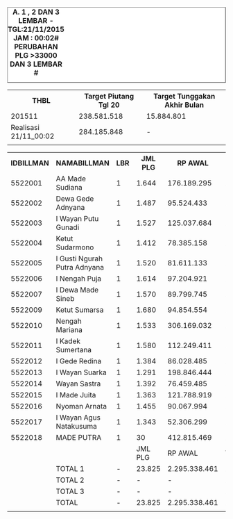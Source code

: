 <HTML>
<HEAD>
<META HTTP-EQUIV="Content-Type" CONTENT="text/html;charset=windows-1252">
<TITLE>MONITOR LEMBAR BILLMAN NOPEMBER 2015 - RAYON BANGLI</TITLE> 


</HEAD>
<BODY>
<TABLE BORDER=1 BGCOLOR=#ffffff CELLSPACING=0><FONT FACE="Segoe UI" COLOR=#000000><CAPTION><B>A. 1 , 2 DAN 3 LEMBAR  - TGL:21/11/2015 JAM : 00:02# PERUBAHAN PLG >33000 DAN 3 LEMBAR #</B></CAPTION></FONT>

<table><tbody><tr><th>THBL</th><th>Target Piutang Tgl 20</th><th>Target Tunggakan Akhir Bulan</th></tr><tr><td>201511</td><td>238.581.518</td><td>15.884.801</td></tr><tr><td>Realisasi 21/11_00:02</td><td>284.185.848</td><td>-</td></tr><tr><td> </td><td> </td><td> </td></tr></tbody></table>

<table><tbody><tr><th>IDBILLMAN</th><th>NAMABILLMAN</th><th>LBR</th><th> JML PLG </th><th> RP AWAL </th><th>TGL AKHIR</th><th>LBR</th><th> AKHIR PLG </th><th> AKHIR RP </th><th> - </th><th>LNS PLG</th><th>LNS RP</th><th>% LBR</th><th>% RP</th><th> - </th><th>TGL</th><th>LBR</th><th> PLG </th><th> RP </th><th> - </th><th>LNS PLG</th><th>LNS RP</th><th>% LBR</th><th>% RP</th><th> - </th><th>TGL</th><th>LBR</th><th> PLG </th><th> RP </th><th> - </th><th>LNS PLG</th><th>LNS RP</th><th>% LBR</th><th>% RP</th><th> - </th><th>TGL AKHIR</th><th>LBR</th><th> PLG </th><th> RP </th><th> - </th><th>LNS PLG</th><th>LNS RP</th><th>% LBR</th><th>% RP</th><th> - </th><th> TGL</th><th>L</th><th> PLG </th><th> RP </th><th>SEGEL</th><th>DTNG</th><th>% LBR</th><th>% RP</th></tr><tr><td>5522001</td><td>AA Made Sudiana</td><td>1</td><td> 1.644 </td><td> 176.189.295 </td><td>21/11_00:02</td><td>1</td><td>327</td><td> 28.191.067 </td><td> - </td><td> 78 </td><td> 5.075.497 </td><td>-80,11%</td><td>-84,00%</td><td> - </td><td>20/11_17:48</td><td>1</td><td>405</td><td> 33.266.564 </td><td> - </td><td> 67 </td><td> 5.010.494 </td><td>-75,36%</td><td>-81,12%</td><td> - </td><td>20/11_13:50</td><td>1</td><td>472</td><td> 38.277.058 </td><td> - </td><td> 350 </td><td> 46.122.113 </td><td>-71,29%</td><td>-78,28%</td><td> - </td><td>20/11_06:45</td><td>1</td><td> 822 </td><td> 84.399.171 </td><td> - </td><td> 3 </td><td> 1.506.969 </td><td>-50,00%</td><td>-52,10%</td><td> - </td><td>19/11_19:20</td><td>1</td><td> 825 </td><td> 85.906.140 </td><td> </td><td> </td><td>-49,82%</td><td>-51,24%</td></tr><tr><td>5522002</td><td>Dewa Gede Adnyana</td><td>1</td><td> 1.487 </td><td> 95.524.433 </td><td>21/11_00:02</td><td>1</td><td>219</td><td> 13.678.110 </td><td> - </td><td> 61 </td><td> 2.665.616 </td><td>-85,27%</td><td>-85,68%</td><td> - </td><td>20/11_17:48</td><td>1</td><td>280</td><td> 16.343.726 </td><td> - </td><td> 547 </td><td> 20.047.510 </td><td>-81,17%</td><td>-82,89%</td><td> - </td><td>20/11_13:50</td><td>1</td><td>827</td><td> 36.391.236 </td><td> - </td><td> 39 </td><td> 2.783.233 </td><td>-44,38%</td><td>-61,90%</td><td> - </td><td>20/11_06:45</td><td>1</td><td> 866 </td><td> 39.174.469 </td><td> - </td><td> 1 </td><td> 195.518 </td><td>-41,76%</td><td>-58,99%</td><td> - </td><td>19/11_19:20</td><td>1</td><td> 867 </td><td> 39.369.987 </td><td> </td><td> </td><td>-41,69%</td><td>-58,79%</td></tr><tr><td>5522003</td><td>I Wayan Putu Gunadi</td><td>1</td><td> 1.527 </td><td> 125.037.684 </td><td>21/11_00:02</td><td>1</td><td>297</td><td> 20.645.318 </td><td> - </td><td> 25 </td><td> 1.445.051 </td><td>-80,55%</td><td>-83,49%</td><td> - </td><td>20/11_17:48</td><td>1</td><td>322</td><td> 22.090.369 </td><td> - </td><td> 83 </td><td> 3.705.740 </td><td>-78,91%</td><td>-82,33%</td><td> - </td><td>20/11_13:50</td><td>1</td><td>405</td><td> 25.796.109 </td><td> - </td><td> 135 </td><td> 23.108.232 </td><td>-73,48%</td><td>-79,37%</td><td> - </td><td>20/11_06:45</td><td>1</td><td> 540 </td><td> 48.904.341 </td><td> - </td><td> 75 </td><td> 5.801.957 </td><td>-64,64%</td><td>-60,89%</td><td> - </td><td>19/11_19:20</td><td>1</td><td> 615 </td><td> 54.706.298 </td><td> </td><td> </td><td>-59,72%</td><td>-56,25%</td></tr><tr><td>5522004</td><td>Ketut Sudarmono</td><td>1</td><td> 1.412 </td><td> 78.385.158 </td><td>21/11_00:02</td><td>1</td><td>67</td><td> 5.884.547 </td><td> - </td><td> 144 </td><td> 5.855.910 </td><td>-95,25%</td><td>-92,49%</td><td> - </td><td>20/11_17:48</td><td>1</td><td>211</td><td> 11.740.457 </td><td> - </td><td> 239 </td><td> 8.664.426 </td><td>-85,06%</td><td>-85,02%</td><td> - </td><td>20/11_13:50</td><td>1</td><td>450</td><td> 20.404.883 </td><td> - </td><td> 18 </td><td> 909.373 </td><td>-68,13%</td><td>-73,97%</td><td> - </td><td>20/11_06:45</td><td>1</td><td> 468 </td><td> 21.314.256 </td><td> - </td><td> 2 </td><td> 41.547 </td><td>-66,86%</td><td>-72,81%</td><td> - </td><td>19/11_19:20</td><td>1</td><td> 470 </td><td> 21.355.803 </td><td> </td><td> </td><td>-66,71%</td><td>-72,76%</td></tr><tr><td>5522005</td><td>I Gusti Ngurah Putra Adnyana</td><td>1</td><td> 1.520 </td><td> 81.611.133 </td><td>21/11_00:02</td><td>1</td><td>243</td><td> 15.774.270 </td><td> - </td><td> 191 </td><td> 8.124.950 </td><td>-84,01%</td><td>-80,67%</td><td> - </td><td>20/11_17:48</td><td>1</td><td>434</td><td> 23.899.220 </td><td> - </td><td> 29 </td><td> 1.140.135 </td><td>-71,45%</td><td>-70,72%</td><td> - </td><td>20/11_13:50</td><td>1</td><td>463</td><td> 25.039.355 </td><td> - </td><td> 135 </td><td> 10.060.783 </td><td>-69,54%</td><td>-69,32%</td><td> - </td><td>20/11_06:45</td><td>1</td><td> 598 </td><td> 35.100.138 </td><td> - </td><td> - </td><td> - </td><td>-60,66%</td><td>-56,99%</td><td> - </td><td>19/11_19:20</td><td>1</td><td> 598 </td><td> 35.100.138 </td><td> </td><td> </td><td>-60,66%</td><td>-56,99%</td></tr><tr><td>5522006</td><td>I Nengah Puja</td><td>1</td><td> 1.614 </td><td> 97.204.921 </td><td>21/11_00:02</td><td>1</td><td>276</td><td> 22.185.306 </td><td> - </td><td> 67 </td><td> 3.059.735 </td><td>-82,90%</td><td>-77,18%</td><td> - </td><td>20/11_17:48</td><td>1</td><td>343</td><td> 25.245.041 </td><td> - </td><td> 112 </td><td> 6.262.524 </td><td>-78,75%</td><td>-74,03%</td><td> - </td><td>20/11_13:50</td><td>1</td><td>455</td><td> 31.507.565 </td><td> - </td><td> 51 </td><td> 2.349.436 </td><td>-71,81%</td><td>-67,59%</td><td> - </td><td>20/11_06:45</td><td>1</td><td> 506 </td><td> 33.857.001 </td><td> - </td><td> 1 </td><td> 17.358 </td><td>-68,65%</td><td>-65,17%</td><td> - </td><td>19/11_19:20</td><td>1</td><td> 507 </td><td> 33.874.359 </td><td> </td><td> </td><td>-68,59%</td><td>-65,15%</td></tr><tr><td>5522007</td><td>I Dewa Made Sineb</td><td>1</td><td> 1.570 </td><td> 89.799.745 </td><td>21/11_00:02</td><td>1</td><td>276</td><td> 17.814.942 </td><td> - </td><td> 94 </td><td> 3.523.881 </td><td>-82,42%</td><td>-80,16%</td><td> - </td><td>20/11_17:48</td><td>1</td><td>370</td><td> 21.338.823 </td><td> - </td><td> 130 </td><td> 7.105.403 </td><td>-76,43%</td><td>-76,24%</td><td> - </td><td>20/11_13:50</td><td>1</td><td>500</td><td> 28.444.226 </td><td> - </td><td> 40 </td><td> 3.593.899 </td><td>-68,15%</td><td>-68,32%</td><td> - </td><td>20/11_06:45</td><td>1</td><td> 540 </td><td> 32.038.125 </td><td> - </td><td> 2 </td><td> 122.529 </td><td>-65,61%</td><td>-64,32%</td><td> - </td><td>19/11_19:20</td><td>1</td><td> 542 </td><td> 32.160.654 </td><td> </td><td> </td><td>-65,48%</td><td>-64,19%</td></tr><tr><td>5522009</td><td>Ketut Sumarsa</td><td>1</td><td> 1.680 </td><td> 94.854.554 </td><td>21/11_00:02</td><td>1</td><td>89</td><td> 5.479.259 </td><td> - </td><td> 143 </td><td> 6.501.744 </td><td>-94,70%</td><td>-94,22%</td><td> - </td><td>20/11_17:48</td><td>1</td><td>232</td><td> 11.981.003 </td><td> - </td><td> 53 </td><td> 2.088.546 </td><td>-86,19%</td><td>-87,37%</td><td> - </td><td>20/11_13:50</td><td>1</td><td>285</td><td> 14.069.549 </td><td> - </td><td> 44 </td><td> 6.623.376 </td><td>-83,04%</td><td>-85,17%</td><td> - </td><td>20/11_06:45</td><td>1</td><td> 329 </td><td> 20.692.925 </td><td> - </td><td> 44 </td><td> 2.221.842 </td><td>-80,42%</td><td>-78,18%</td><td> - </td><td>19/11_19:20</td><td>1</td><td> 373 </td><td> 22.914.767 </td><td> </td><td> </td><td>-77,80%</td><td>-75,84%</td></tr><tr><td>5522010</td><td>Nengah Mariana</td><td>1</td><td> 1.533 </td><td> 306.169.032 </td><td>21/11_00:02</td><td>1</td><td>350</td><td> 46.611.052 </td><td> - </td><td> 25 </td><td> 4.225.096 </td><td>-77,17%</td><td>-84,78%</td><td> - </td><td>20/11_17:48</td><td>1</td><td>375</td><td> 50.836.148 </td><td> - </td><td> 42 </td><td> 7.428.190 </td><td>-75,54%</td><td>-83,40%</td><td> - </td><td>20/11_13:50</td><td>1</td><td>417</td><td> 58.264.338 </td><td> - </td><td> 193 </td><td> 60.756.853 </td><td>-72,80%</td><td>-80,97%</td><td> - </td><td>20/11_06:45</td><td>1</td><td> 610 </td><td> 119.021.191 </td><td> - </td><td> 11 </td><td> 3.815.899 </td><td>-60,21%</td><td>-61,13%</td><td> - </td><td>19/11_19:20</td><td>1</td><td> 621 </td><td> 122.837.090 </td><td> </td><td> </td><td>-59,49%</td><td>-59,88%</td></tr><tr><td>5522011</td><td>I Kadek Sumertana</td><td>1</td><td> 1.580 </td><td> 112.249.411 </td><td>21/11_00:02</td><td>1</td><td>63</td><td> 7.273.123 </td><td> - </td><td> 3 </td><td> 114.500 </td><td>-96,01%</td><td>-93,52%</td><td> - </td><td>20/11_17:48</td><td>1</td><td>66</td><td> 7.387.623 </td><td> - </td><td> 299 </td><td> 18.987.740 </td><td>-95,82%</td><td>-93,42%</td><td> - </td><td>20/11_13:50</td><td>1</td><td>365</td><td> 26.375.363 </td><td> - </td><td> 221 </td><td> 19.280.625 </td><td>-76,90%</td><td>-76,50%</td><td> - </td><td>20/11_06:45</td><td>1</td><td> 586 </td><td> 45.655.988 </td><td> - </td><td> 60 </td><td> 2.812.292 </td><td>-62,91%</td><td>-59,33%</td><td> - </td><td>19/11_19:20</td><td>1</td><td> 646 </td><td> 48.468.280 </td><td> </td><td> </td><td>-59,11%</td><td>-56,82%</td></tr><tr><td>5522012</td><td>I Gede Redina</td><td>1</td><td> 1.384 </td><td> 86.028.485 </td><td>21/11_00:02</td><td>1</td><td>94</td><td> 8.105.360 </td><td> - </td><td> 181 </td><td> 9.542.508 </td><td>-93,21%</td><td>-90,58%</td><td> - </td><td>20/11_17:48</td><td>1</td><td>275</td><td> 17.647.868 </td><td> - </td><td> 50 </td><td> 2.278.524 </td><td>-80,13%</td><td>-79,49%</td><td> - </td><td>20/11_13:50</td><td>1</td><td>325</td><td> 19.926.392 </td><td> - </td><td> 433 </td><td> 25.642.965 </td><td>-76,52%</td><td>-76,84%</td><td> - </td><td>20/11_06:45</td><td>1</td><td> 758 </td><td> 45.569.357 </td><td> - </td><td> 5 </td><td> 206.190 </td><td>-45,23%</td><td>-47,03%</td><td> - </td><td>19/11_19:20</td><td>1</td><td> 763 </td><td> 45.775.547 </td><td> </td><td> </td><td>-44,87%</td><td>-46,79%</td></tr><tr><td>5522013</td><td>I Wayan Suarka</td><td>1</td><td> 1.291 </td><td> 198.846.444 </td><td>21/11_00:02</td><td>1</td><td>79</td><td> 21.661.554 </td><td> - </td><td> 40 </td><td> 1.822.316 </td><td>-93,88%</td><td>-89,11%</td><td> - </td><td>20/11_17:48</td><td>1</td><td>119</td><td> 23.483.870 </td><td> - </td><td> 9 </td><td> 19.858.254 </td><td>-90,78%</td><td>-88,19%</td><td> - </td><td>20/11_13:50</td><td>1</td><td>128</td><td> 43.342.124 </td><td> - </td><td> 388 </td><td> 74.770.011 </td><td>-90,09%</td><td>-78,20%</td><td> - </td><td>20/11_06:45</td><td>1</td><td> 516 </td><td> 118.112.135 </td><td> - </td><td> 96 </td><td> 4.711.985 </td><td>-60,03%</td><td>-40,60%</td><td> - </td><td>19/11_19:20</td><td>1</td><td> 612 </td><td> 122.824.120 </td><td> </td><td> </td><td>-52,59%</td><td>-38,23%</td></tr><tr><td>5522014</td><td>Wayan Sastra</td><td>1</td><td> 1.392 </td><td> 76.459.485 </td><td>21/11_00:02</td><td>1</td><td>230</td><td> 14.812.483 </td><td> - </td><td> 161 </td><td> 8.794.207 </td><td>-83,48%</td><td>-80,63%</td><td> - </td><td>20/11_17:48</td><td>1</td><td>391</td><td> 23.606.690 </td><td> - </td><td> 104 </td><td> 5.605.232 </td><td>-71,91%</td><td>-69,13%</td><td> - </td><td>20/11_13:50</td><td>1</td><td>495</td><td> 29.211.922 </td><td> - </td><td> 282 </td><td> 13.393.891 </td><td>-64,44%</td><td>-61,79%</td><td> - </td><td>20/11_06:45</td><td>1</td><td> 777 </td><td> 42.605.813 </td><td> - </td><td> 47 </td><td> 1.710.010 </td><td>-44,18%</td><td>-44,28%</td><td> - </td><td>19/11_19:20</td><td>1</td><td> 824 </td><td> 44.315.823 </td><td> </td><td> </td><td>-40,80%</td><td>-42,04%</td></tr><tr><td>5522015</td><td>I Made Juita</td><td>1</td><td> 1.363 </td><td> 121.788.919 </td><td>21/11_00:02</td><td>1</td><td>180</td><td> 11.342.059 </td><td> - </td><td> 2 </td><td> 27.984 </td><td>-86,79%</td><td>-90,69%</td><td> - </td><td>20/11_17:48</td><td>1</td><td>182</td><td> 11.370.043 </td><td> - </td><td> 304 </td><td> 13.096.741 </td><td>-86,65%</td><td>-90,66%</td><td> - </td><td>20/11_13:50</td><td>1</td><td>486</td><td> 24.466.784 </td><td> - </td><td> 349 </td><td> 35.208.229 </td><td>-64,34%</td><td>-79,91%</td><td> - </td><td>20/11_06:45</td><td>1</td><td> 835 </td><td> 59.675.013 </td><td> - </td><td> 4 </td><td> 3.327.104 </td><td>-38,74%</td><td>-51,00%</td><td> - </td><td>19/11_19:20</td><td>1</td><td> 839 </td><td> 63.002.117 </td><td> </td><td> </td><td>-38,44%</td><td>-48,27%</td></tr><tr><td>5522016</td><td>Nyoman Arnata</td><td>1</td><td> 1.455 </td><td> 90.067.994 </td><td>21/11_00:02</td><td>1</td><td>198</td><td> 15.573.450 </td><td> - </td><td> 111 </td><td> 6.248.478 </td><td>-86,39%</td><td>-82,71%</td><td> - </td><td>20/11_17:48</td><td>1</td><td>309</td><td> 21.821.928 </td><td> - </td><td> 47 </td><td> 4.299.320 </td><td>-78,76%</td><td>-75,77%</td><td> - </td><td>20/11_13:50</td><td>1</td><td>356</td><td> 26.121.248 </td><td> - </td><td> 209 </td><td> 16.763.420 </td><td>-75,53%</td><td>-71,00%</td><td> - </td><td>20/11_06:45</td><td>1</td><td> 565 </td><td> 42.884.668 </td><td> - </td><td> 109 </td><td> 6.695.372 </td><td>-61,17%</td><td>-52,39%</td><td> - </td><td>19/11_19:20</td><td>1</td><td> 674 </td><td> 49.580.040 </td><td> </td><td> </td><td>-53,68%</td><td>-44,95%</td></tr><tr><td>5522017</td><td>I Wayan Agus Natakusuma</td><td>1</td><td> 1.343 </td><td> 52.306.299 </td><td>21/11_00:02</td><td>1</td><td>127</td><td> 6.430.705 </td><td> - </td><td> 101 </td><td> 4.291.607 </td><td>-90,54%</td><td>-87,71%</td><td> - </td><td>20/11_17:48</td><td>1</td><td>228</td><td> 10.722.312 </td><td> - </td><td> 133 </td><td> 7.693.598 </td><td>-83,02%</td><td>-79,50%</td><td> - </td><td>20/11_13:50</td><td>1</td><td>361</td><td> 18.415.910 </td><td> - </td><td> 541 </td><td> 19.748.696 </td><td>-73,12%</td><td>-64,79%</td><td> - </td><td>20/11_06:45</td><td>1</td><td> 902 </td><td> 38.164.606 </td><td> - </td><td> 9 </td><td> 285.176 </td><td>-32,84%</td><td>-27,04%</td><td> - </td><td>19/11_19:20</td><td>1</td><td> 911 </td><td> 38.449.782 </td><td> </td><td> </td><td>-32,17%</td><td>-26,49%</td></tr><tr><td>5522018</td><td>MADE PUTRA</td><td>1</td><td> 30 </td><td> 412.815.469 </td><td>21/11_00:02</td><td>1</td><td>2</td><td> 22.723.243 </td><td> - </td><td> - </td><td> - </td><td>-93,33%</td><td>-94,50%</td><td> - </td><td>20/11_17:48</td><td>1</td><td>2</td><td> 22.723.243 </td><td> - </td><td> - </td><td> - </td><td>-93,33%</td><td>-94,50%</td><td> - </td><td>20/11_13:50</td><td>1</td><td>2</td><td> 22.723.243 </td><td> - </td><td> 3 </td><td> 37.186.525 </td><td>-93,33%</td><td>-94,50%</td><td> - </td><td>20/11_06:45</td><td>1</td><td> 5 </td><td> 59.909.768 </td><td> - </td><td> 2 </td><td> 31.867.420 </td><td>-83,33%</td><td>-85,49%</td><td> - </td><td>19/11_19:20</td><td>1</td><td> 7 </td><td> 91.777.188 </td><td> </td><td> </td><td>-76,67%</td><td>-77,77%</td></tr><tr><td> </td><td> </td><td> </td><td> JML PLG </td><td> RP AWAL </td><td>TGL AKHIR</td><td>LBR</td><td> AKHIR PLG </td><td> AKHIR RP </td><td> </td><td>LNS PLG</td><td>LNS RP</td><td>% LBR</td><td>% RP</td><td> </td><td>TGL</td><td>LBR</td><td> PLG </td><td> RP </td><td> </td><td>LNS PLG</td><td>LNS RP</td><td>% LBR</td><td>% RP</td><td> </td><td>TGL</td><td>LBR</td><td> PLG </td><td> RP </td><td> </td><td>LNS PLG</td><td>LNS RP</td><td>% LBR</td><td>% RP</td><td> </td><td>TGL AKHIR</td><td>-</td><td> PLG </td><td> RP </td><td> </td><td>LNS PLG</td><td>LNS RP</td><td>% LBR</td><td>% RP</td><td> </td><td> TGL</td><td>L</td><td> PLG </td><td> RP </td><td>SEGEL</td><td>DTNG</td><td>% LBR</td><td>% RP</td></tr><tr><td> </td><td> TOTAL 1 </td><td> - </td><td> 23.825 </td><td> 2.295.338.461 </td><td>21/11_00:02</td><td> - </td><td> 3.117 </td><td> 284.185.848 </td><td> </td><td> 1.427 </td><td> 71.319.080 </td><td>-86,92%</td><td>-87,62%</td><td> </td><td>20/11_17:48</td><td> - </td><td> 4.544 </td><td> 355.504.928 </td><td> </td><td> 2.248 </td><td> 133.272.377 </td><td>-80,93%</td><td>-84,51%</td><td> </td><td>20/11_13:50</td><td> - </td><td> 6.792 </td><td> 488.777.305 </td><td> </td><td> 3.431 </td><td> 398.301.660 </td><td>-71,49%</td><td>-78,71%</td><td> </td><td>20/11_06:45</td><td> - </td><td> 10.223 </td><td> 887.078.965 </td><td> </td><td> 471 </td><td> 65.339.168 </td><td>-57,09%</td><td>-61,35%</td><td> </td><td>19/11_19:20</td><td> </td><td> 10.694 </td><td> 952.418.133 </td><td> - </td><td> - </td><td>-55,11%</td><td>-58,51%</td></tr><tr><td> </td><td> TOTAL 2 </td><td> - </td><td> - </td><td> - </td><td>21/11_00:02</td><td> - </td><td> - </td><td> - </td><td> </td><td> - </td><td> - </td><td>0,00%</td><td>0,00%</td><td> </td><td>20/11_17:48</td><td> - </td><td> - </td><td> - </td><td> </td><td> - </td><td> - </td><td>100,00%</td><td>#DIV/0!</td><td> </td><td>20/11_13:50</td><td> - </td><td> - </td><td> - </td><td> </td><td> - </td><td> - </td><td>-100,00%</td><td>-100,00%</td><td> </td><td>20/11_06:45</td><td> - </td><td> - </td><td> - </td><td> </td><td> - </td><td> - </td><td>-100,00%</td><td>-100,00%</td><td> </td><td>19/11_19:20</td><td> </td><td> - </td><td> - </td><td> - </td><td> - </td><td>-100,00%</td><td>-100,00%</td></tr><tr><td> </td><td> TOTAL 3 </td><td> - </td><td> - </td><td> - </td><td>21/11_00:02</td><td> - </td><td> - </td><td> - </td><td> </td><td> - </td><td> - </td><td>0,00%</td><td>0,00%</td><td> </td><td>20/11_17:48</td><td> - </td><td> - </td><td> - </td><td> </td><td> - </td><td> - </td><td>100,00%</td><td>#DIV/0!</td><td> </td><td>20/11_13:50</td><td> - </td><td> - </td><td> - </td><td> </td><td> - </td><td> - </td><td>-100,00%</td><td>-100,00%</td><td> </td><td>20/11_06:45</td><td> - </td><td> - </td><td> - </td><td> </td><td> - </td><td> - </td><td>-100,00%</td><td>-100,00%</td><td> </td><td>19/11_19:20</td><td> </td><td> - </td><td> - </td><td> - </td><td> - </td><td>-100,00%</td><td>-100,00%</td></tr><tr><td> </td><td> TOTAL </td><td> - </td><td> 23.825 </td><td> 2.295.338.461 </td><td>21/11_00:02</td><td> - </td><td> 3.117 </td><td> 284.185.848 </td><td> </td><td> 1.427 </td><td> 71.319.080 </td><td>-86,92%</td><td>-87,62%</td><td> </td><td>20/11_17:48</td><td> - </td><td> 4.544 </td><td> 355.504.928 </td><td> </td><td> 2.248 </td><td> 133.272.377 </td><td>-80,93%</td><td>-84,51%</td><td> </td><td>20/11_13:50</td><td> - </td><td> 6.792 </td><td> 488.777.305 </td><td> </td><td> 3.431 </td><td> 398.301.660 </td><td>-71,49%</td><td>-78,71%</td><td> </td><td>20/11_06:45</td><td> - </td><td> 10.223 </td><td> 887.078.965 </td><td> </td><td> 471 </td><td> 65.339.168 </td><td>-57,09%</td><td>-61,35%</td><td> </td><td>19/11_19:20</td><td> </td><td> 10.694 </td><td> 952.418.133 </td><td> - </td><td> - </td><td>-55,11%</td><td>-58,51%</td></tr><tr><td> </td><td> </td><td> </td><td> </td><td> </td><td> </td><td> </td><td> </td><td> </td><td> </td><td> </td><td> </td><td> </td><td> </td><td> </td><td> </td><td> </td><td> </td><td> </td><td> </td><td> </td><td> </td><td> </td><td> </td><td> </td><td> </td><td> </td><td> </td><td> </td><td> </td><td> </td><td> </td><td> </td><td> </td><td> </td><td> </td><td> </td><td> </td><td> </td><td> </td><td> </td><td> </td><td> </td><td> </td><td> </td><td> </td><td> </td><td> </td><td> </td><td> </td><td> </td><td> </td><td> </td></tr></tbody></table>
<TFOOT></TFOOT>
</TABLE>
</BODY>
</HTML> 
